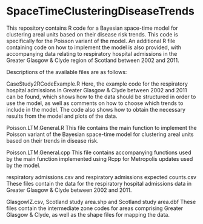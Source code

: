 # SpaceTimeClusteringDiseaseTrends

This repository contains R code for a Bayesian space-time model for clustering areal units based on their disease risk trends. This code is specifically for the Poisson variant of the model. An additional R file containing code on how to implement the model is also provided, with accompanying data relating to respiratory hospital admissions in the Greater Glasgow & Clyde region of Scotland between 2002 and 2011.

Descriptions of the available files are as follows:

CaseStudy2RCodeExample.R
Here, the example code for the respiratory hospital admissions in Greater Glasgow & Clyde between 2002 and 2011 can be found, which shows how to the data should be structured in order to use the model, as well as comments on how to choose which trends to include in the model. The code also shows how to obtain the necessary results from the model and plots of the data.

Poisson.LTM.General.R
This file contains the main function to implement the Poisson variant of the Bayesian space-time model for clustering areal units based on their trends in disease risk.

Poisson.LTM.General.cpp
This file contains accompanying functions used by the main function implemented using Rcpp for Metropolis updates used by the model.

respiratory admissions.csv and respiratory admissions expected counts.csv
These files contain the data for the respiratory hospital admissions data in Greater Glasgow & Clyde between 2002 and 2011.

GlasgowIZ.csv, Scotland study area.shp and Scotland study area.dbf
These files contain the intermediate zone codes for areas comprising Greater Glasgow & Clyde, as well as the shape files for mapping the data.


